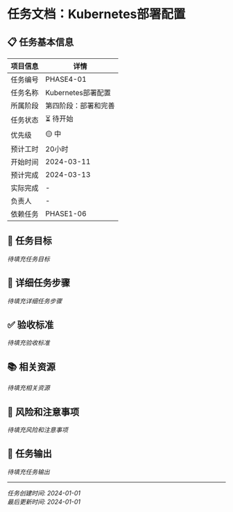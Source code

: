 # 任务文档：Kubernetes部署配置

## 📋 任务基本信息

| 项目信息 | 详情 |
|---------|------|
| 任务编号 | PHASE4-01 |
| 任务名称 | Kubernetes部署配置 |
| 所属阶段 | 第四阶段：部署和完善 |
| 任务状态 | ⏳ 待开始 |
| 优先级 | 🟡 中 |
| 预计工时 | 20小时 |
| 开始时间 | 2024-03-11 |
| 预计完成 | 2024-03-13 |
| 实际完成 | - |
| 负责人 | - |
| 依赖任务 | PHASE1-06 |

## 🎯 任务目标

*待填充任务目标*

## 📝 详细任务步骤

*待填充详细任务步骤*

## ✅ 验收标准

*待填充验收标准*

## 📚 相关资源

*待填充相关资源*

## 🚨 风险和注意事项

*待填充风险和注意事项*

## 📄 任务输出

*待填充任务输出*

---

*任务创建时间: 2024-01-01*  
*最后更新时间: 2024-01-01*